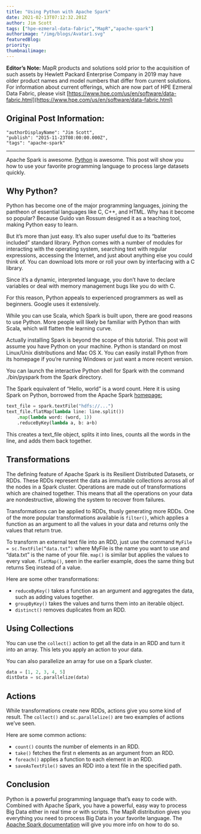 ```yaml
---
title: "Using Python with Apache Spark"
date: 2021-02-13T07:12:32.201Z
author: Jim Scott 
tags: ["hpe-ezmeral-data-fabric","MapR","apache-spark"]
authorimage: "/img/blogs/Avatar1.svg"
featuredBlog:
priority:
thumbnailimage:
---
```

**Editor’s Note:** MapR products and solutions sold prior to the acquisition of such assets by Hewlett Packard Enterprise Company in 2019 may have older product names and model numbers that differ from current solutions. For information about current offerings, which are now part of HPE Ezmeral Data Fabric, please visit [https://www.hpe.com/us/en/software/data-fabric.html](https://www.hpe.com/us/en/software/data-fabric.html)

## Original Post Information:

```
"authorDisplayName": "Jim Scott",
"publish": "2015-11-23T08:00:00.000Z",
"tags": "apache-spark"
```
---
Apache Spark is awesome. <a target='\_blank'  href='https://www.python.org/'>Python</a> is awesome. This post will show you how to use your favorite programming language to process large datasets quickly.

## Why Python?

Python has become one of the major programming languages, joining the pantheon of essential languages like C, C++, and HTML. Why has it become so popular? Because Guido van Rossum designed it as a teaching tool, making Python easy to learn.

But it’s more than just easy. It’s also super useful due to its “batteries included” standard library. Python comes with a number of modules for interacting with the operating system, searching text with regular expressions, accessing the Internet, and just about anything else you could think of. You can download lots more or roll your own by interfacing with a C library.

Since it’s a dynamic, interpreted language, you don’t have to declare variables or deal with memory management bugs like you do with C.

For this reason, Python appeals to experienced programmers as well as beginners. Google uses it extensively.

While you can use Scala, which Spark is built upon, there are good reasons to use Python. More people will likely be familiar with Python than with Scala, which will flatten the learning curve.

Actually installing Spark is beyond the scope of this tutorial. This post will assume you have Python on your machine. Python is standard on most Linux/Unix distributions and Mac OS X. You can easily install Python from its homepage if you’re running Windows or just want a more recent version.

You can launch the interactive Python shell for Spark with the command ./bin/pyspark from the Spark directory.

The Spark equivalent of “Hello, world” is a word count. Here it is using Spark on Python, borrowed from the Apache Spark <a target='\_blank'  href='http://spark.apache.org/'>homepage:</a>

```python
text_file = spark.textFile("hdfs://...")
text_file.flatMap(lambda line: line.split())
    .map(lambda word: (word, 1))
    .reduceByKey(lambda a, b: a+b)

```

This creates a text_file object, splits it into lines, counts all the words in the line, and adds them back together.

## Transformations

The defining feature of Apache Spark is its Resilient Distributed Datasets, or RDDs. These RDDs represent the data as immutable collections across all of the nodes in a Spark cluster. Operations are made out of transformations which are chained together. This means that all the operations on your data are nondestructive, allowing the system to recover from failures.

Transformations can be applied to RDDs, thusly generating more RDDs. One of the more popular transformations available is `filter()`, which applies a function as an argument to all the values in your data and returns only the values that return true.

To transform an external text file into an RDD, just use the command `MyFile = sc.TextFile(“data.txt”)` where MyFile is the name you want to use and “data.txt” is the name of your file. `map()` is similar but applies the values to every value. `flatMap()`, seen in the earlier example, does the same thing but returns Seq instead of a value.

Here are some other transformations:

*   `reduceByKey()` takes a function as an argument and aggregates the data, such as adding values together.
*   `groupByKey()` takes the values and turns them into an iterable object.
*   `distinct()` removes duplicates from an RDD.

## Using Collections

You can use the `collect()` action to get all the data in an RDD and turn it into an array. This lets you apply an action to your data.

You can also parallelize an array for use on a Spark cluster.

```python
data = [1, 2, 3, 4, 5]
distData = sc.parallelize(data)

```

## Actions

While transformations create new RDDs, actions give you some kind of result. The `collect()` and `sc.parallelize()` are two examples of actions we’ve seen.

Here are some common actions:

*   `count()` counts the number of elements in an RDD.
*   `take()` fetches the first n elements as an argument from an RDD.
*   `foreach()` applies a function to each element in an RDD.
*   `saveAsTextFile()` saves an RDD into a text file in the specified path.

## Conclusion

Python is a powerful programming language that’s easy to code with. Combined with Apache Spark, you have a powerful, easy way to process Big Data either in real time or with scripts. The MapR distribution gives you everything you need to process Big Data in your favorite language. The <a target='\_blank'  href='http://spark.apache.org/documentation.html'>Apache Spark documentation</a> will give you more info on how to do so.